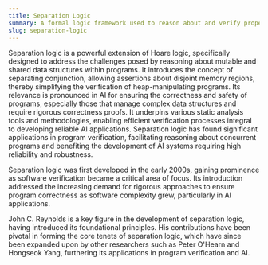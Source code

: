 ```yaml
---
title: Separation Logic  
summary: A formal logic framework used to reason about and verify properties of computer programs, particularly those that manipulate complex data structures in shared mutable memory.
slug: separation-logic
---  
```


Separation logic is a powerful extension of Hoare logic, specifically designed to address the challenges posed by reasoning about mutable and shared data structures within programs. It introduces the concept of separating conjunction, allowing assertions about disjoint memory regions, thereby simplifying the verification of heap-manipulating programs. Its relevance is pronounced in AI for ensuring the correctness and safety of programs, especially those that manage complex data structures and require rigorous correctness proofs. It underpins various static analysis tools and methodologies, enabling efficient verification processes integral to developing reliable AI applications. Separation logic has found significant applications in program verification, facilitating reasoning about concurrent programs and benefiting the development of AI systems requiring high reliability and robustness.

Separation logic was first developed in the early 2000s, gaining prominence as software verification became a critical area of focus. Its introduction addressed the increasing demand for rigorous approaches to ensure program correctness as software complexity grew, particularly in AI applications.

John C. Reynolds is a key figure in the development of separation logic, having introduced its foundational principles. His contributions have been pivotal in forming the core tenets of separation logic, which have since been expanded upon by other researchers such as Peter O'Hearn and Hongseok Yang, furthering its applications in program verification and AI.